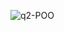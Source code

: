 ![q2-POO](https://user-images.githubusercontent.com/60633445/191798792-79d7c8ce-b507-47d7-8be4-c1adb5269843.png)
